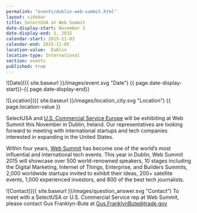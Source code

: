 ```yaml
---
permalink: "events/dublin-web-summit.html"
layout: sidebar
title: SelectUSA at Web Summit
date-display-start: November 3
date-display-end: 5, 2015
calendar-start: 2015-11-03
calendar-end: 2015-11-05
location-value:  Dublin
location-type: International
section: events
published: true
---
```

![Date]({{ site.baseurl }}/images/event.svg "Date") {{ page.date-display-start}}-{{ page.date-display-end}}

![Location]({{ site.baseurl }}/images/location_city.svg "Location") {{ page.location-value }}

SelectUSA and [U.S. Commercial Service Europe](http://export.gov/europe/) will be exhibiting at Web Summit this November in Dublin, Ireland. Our representatives are looking forward to meeting with international startups and tech companies interested in expanding in the United States.

Within four years, [Web Summit](https://websummit.net) has become one of the world’s most influential and international tech events. This year in Dublin, Web Summit 2015 will showcase over 500 world-renowned speakers, 10 stages including the Digital Marketing, Internet of Things, Enterprise, and Builders Summits, 2,000 worldwide startups invited to exhibit their ideas, 200+ satellite events, 1,000 experienced investors, and 800 of the best tech journalists.

![Contact]({{ site.baseurl }}/images/question_answer.svg "Contact") To meet with a SelectUSA or U.S. Commercial Service rep at Web Summit, please contact Gus Franklyn-Bute at [Gus.FranklynBute@trade.gov](mailto:Gus.FranklynBute@trade.gov)
